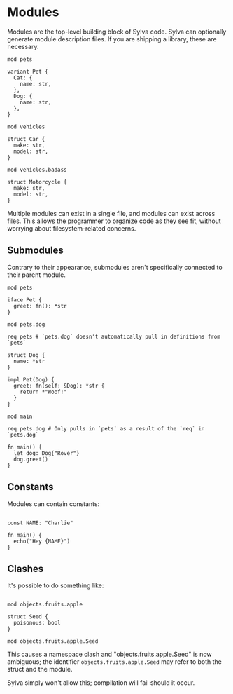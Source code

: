 # Modules

Modules are the top-level building block of Sylva code.  Sylva can optionally
generate module description files.  If you are shipping a library, these are
necessary.

```sylva
mod pets

variant Pet {
  Cat: {
    name: str,
  },
  Dog: {
    name: str,
  },
}

mod vehicles

struct Car {
  make: str,
  model: str,
}

mod vehicles.badass

struct Motorcycle {
  make: str,
  model: str,
}
```

Multiple modules can exist in a single file, and modules can exist across
files. This allows the programmer to organize code as they see fit, without
worrying about filesystem-related concerns.

## Submodules

Contrary to their appearance, submodules aren't specifically connected to their
parent module.

```sylva
mod pets

iface Pet {
  greet: fn(): *str
}

mod pets.dog

req pets # `pets.dog` doesn't automatically pull in definitions from `pets`

struct Dog {
  name: *str
}

impl Pet(Dog) {
  greet: fn(self: &Dog): *str {
    return *"Woof!"
  }
}

mod main

req pets.dog # Only pulls in `pets` as a result of the `req` in `pets.dog`

fn main() {
  let dog: Dog{"Rover"}
  dog.greet()
}
```

## Constants

Modules can contain constants:

```sylva

const NAME: "Charlie"

fn main() {
  echo("Hey {NAME}")
}
```

## Clashes

It's possible to do something like:

```sylva

mod objects.fruits.apple

struct Seed {
  poisonous: bool
}

mod objects.fruits.apple.Seed

```

This causes a namespace clash and "objects.fruits.apple.Seed" is now ambiguous;
the identifier `objects.fruits.apple.Seed` may refer to both the struct and the
module.

Sylva simply won't allow this; compilation will fail should it occur.
